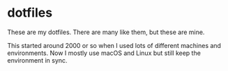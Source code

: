 # dotfiles


These are my dotfiles. There are many like them, but these are mine.

This started around 2000 or so when I used lots of different machines and environments.
Now I mostly use macOS and Linux but still keep the environment in sync.


